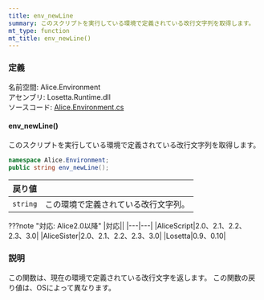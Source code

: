 ```yaml
---
title: env_newLine
summary: このスクリプトを実行している環境で定義されている改行文字列を取得します。
mt_type: function
mt_title: env_newLine()
---
```

### 定義
名前空間: Alice.Environment<br/>
アセンブリ: Losetta.Runtime.dll<br/>
ソースコード: [Alice.Environment.cs](https://github.com/WSOFT-Project/Losetta/blob/master/Losetta.Runtime/Alice.Environment.cs)

#### env_newLine()

このスクリプトを実行している環境で定義されている改行文字列を取得します。

```cs title="AliceScript"
namespace Alice.Environment;
public string env_newLine();
```

|戻り値| |
|-|-|
|`string`|この環境で定義されている改行文字列。|

???note "対応: Alice2.0以降"
    |対応||
    |---|---|
    |AliceScript|2.0、2.1、2.2、2.3、3.0|
    |AliceSister|2.0、2.1、2.2、2.3、3.0|
    |Losetta|0.9、0.10|

### 説明
この関数は、現在の環境で定義されている改行文字を返します。
この関数の戻り値は、OSによって異なります。
